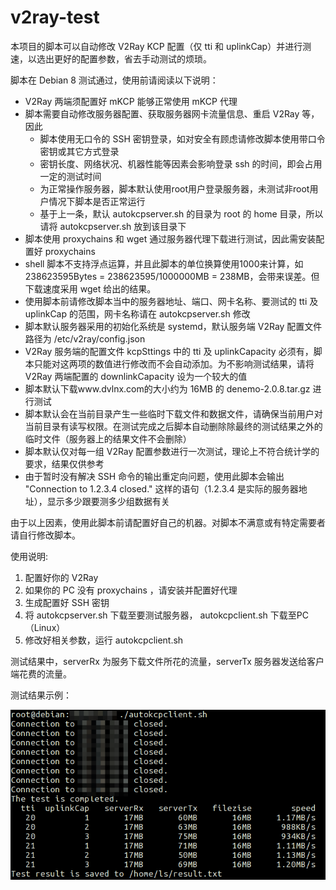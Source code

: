 # v2ray-test
本项目的脚本可以自动修改 V2Ray KCP 配置（仅 tti 和 uplinkCap）并进行测速，以选出更好的配置参数，省去手动测试的烦琐。

脚本在 Debian 8 测试通过，使用前请阅读以下说明：
- V2Ray 两端须配置好 mKCP 能够正常使用 mKCP 代理
- 脚本需要自动修改服务器配置、获取服务器网卡流量信息、重启 V2Ray 等，因此
  - 脚本使用无口令的 SSH 密钥登录，如对安全有顾虑请修改脚本使用带口令密钥或其它方式登录
  - 密钥长度、网络状况、机器性能等因素会影响登录 ssh 的时间，即会占用一定的测试时间
  - 为正常操作服务器，脚本默认使用root用户登录服务器，未测试非root用户情况下脚本是否正常运行
  - 基于上一条，默认 autokcpserver.sh 的目录为 root 的 home 目录，所以请将 autokcpserver.sh 放到该目录下
- 脚本使用 proxychains 和 wget 通过服务器代理下载进行测试，因此需安装配置好 proxychains
- shell 脚本不支持浮点运算，并且此脚本的单位换算使用1000来计算，如 238623595Bytes = 238623595/1000000MB = 238MB，会带来误差。但下载速度采用 wget 给出的结果。
- 使用脚本前请修改脚本当中的服务器地址、端口、网卡名称、要测试的 tti 及 uplinkCap 的范围，网卡名称请在 autokcpserver.sh 修改
- 脚本默认服务器采用的初始化系统是 systemd，默认服务端 V2Ray 配置文件路径为 /etc/v2ray/config.json
- V2Ray 服务端的配置文件 kcpSttings 中的 tti 及 uplinkCapacity 必须有，脚本只能对这两项的数值进行修改而不会自动添加。为不影响测试结果，请将 V2Ray 两端配置的 downlinkCapacity 设为一个较大的值
- 脚本默认下载www.dvlnx.com的大小约为 16MB 的 denemo-2.0.8.tar.gz 进行测试
- 脚本默认会在当前目录产生一些临时下载文件和数据文件，请确保当前用户对当前目录有读写权限。在测试完成之后脚本自动删除除最终的测试结果之外的临时文件（服务器上的结果文件不会删除）
- 脚本默认仅对每一组 V2Ray 配置参数进行一次测试，理论上不符合统计学的要求，结果仅供参考
- 由于暂时没有解决 SSH 命令的输出重定向问题，使用此脚本会输出 "Connection to 1.2.3.4 closed." 这样的语句（1.2.3.4 是实际的服务器地址），显示多少跟要测多少组数据有关

由于以上因素，使用此脚本前请配置好自己的机器。对脚本不满意或有特定需要者请自行修改脚本。

使用说明:

1. 配置好你的 V2Ray
2. 如果你的 PC 没有 proxychains ，请安装并配置好代理
3. 生成配置好 SSH 密钥
4. 将 autokcpserver.sh 下载至要测试服务器， autokcpclient.sh 下载至PC（Linux）
5. 修改好相关参数，运行 autokcpclient.sh


测试结果中，serverRx 为服务下载文件所花的流量，serverTx 服务器发送给客户端花费的流量。

测试结果示例：

![example](example.png)

